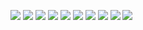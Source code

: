 ![](/OASMSdocImg/OASMS_page-0001.jpg)
![](/OASMSdocimg/OASMS_page-0002.jpg)
![](/OASMSdocImg/OASMS_page-0003.jpg)
![](/OASMSdocimg/OASMS_page-0004.jpg)
![](/OASMSdocImg/OASMS_page-0005.jpg)
![](/OASMSdocimg/OASMS_page-0006.jpg)
![](/OASMSdocImg/OASMS_page-0007.jpg)
![](/OASMSdocimg/OASMS_page-0008.jpg)
![](/OASMSdocImg/OASMS_page-0009.jpg)
![](/OASMSdocimg/OASMS_page-0010.jpg)
